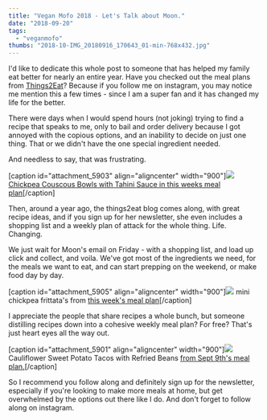 ```yaml
---
title: "Vegan Mofo 2018 - Let's Talk about Moon."
date: "2018-09-20"
tags:
  - "veganmofo"
thumbs: "2018-10-IMG_20180916_170643_01-min-768x432.jpg"
---
```


I'd like to dedicate this whole post to someone that has helped my family eat better for nearly an entire year. Have you checked out the meal plans from [Things2Eat](https://www.things2eat.ca/)? Because if you follow me on instagram, you may notice me mention this a few times - since I am a super fan and it has changed my life for the better.

There were days when I would spend hours (not joking) trying to find a recipe that speaks to me, only to bail and order delivery because I got annoyed with the copious options, and an inability to decide on just one thing. That or we didn't have the one special ingredient needed.

And needless to say, that was frustrating.

\[caption id="attachment\_5903" align="aligncenter" width="900"\]![](images/IMG_20180916_170643_01-min-1024x576.jpg) [Chickpea Couscous Bowls with Tahini Sauce in this weeks meal plan](https://www.things2eat.ca/single-post/2018/09/14/Vegan-Meal-Plan-for-September-16)\[/caption\]

Then, around a year ago, the things2eat blog comes along, with great recipe ideas, and if you sign up for her newsletter, she even includes a shopping list and a weekly plan of attack for the whole thing. Life. Changing.

We just wait for Moon's email on Friday - with a shopping list, and load up click and collect, and voila. We've got most of the ingredients we need, for the meals we want to eat, and can start prepping on the weekend, or make food day by day.

\[caption id="attachment\_5905" align="aligncenter" width="900"\]![](images/IMG_20180916_220751-min-1024x576.jpg) mini chickpea frittata's from [this week's meal plan](https://www.things2eat.ca/single-post/2018/09/14/Vegan-Meal-Plan-for-September-16)\[/caption\]

I appreciate the people that share recipes a whole bunch, but someone distilling recipes down into a cohesive weekly meal plan? For free? That's just heart eyes all the way out.

\[caption id="attachment\_5901" align="aligncenter" width="900"\]![](images/IMG_20180911_185120-min-1024x576.jpg) Cauliflower Sweet Potato Tacos with Refried Beans [from Sept 9th's meal plan.](https://www.things2eat.ca/single-post/2018/09/07/Vegan-Meal-Plan-for-September-9th)\[/caption\]

So I recommend you follow along and definitely sign up for the newsletter, especially if you're looking to make more meals at home, but get overwhelmed by the options out there like I do. And don't forget to follow along on instagram.
